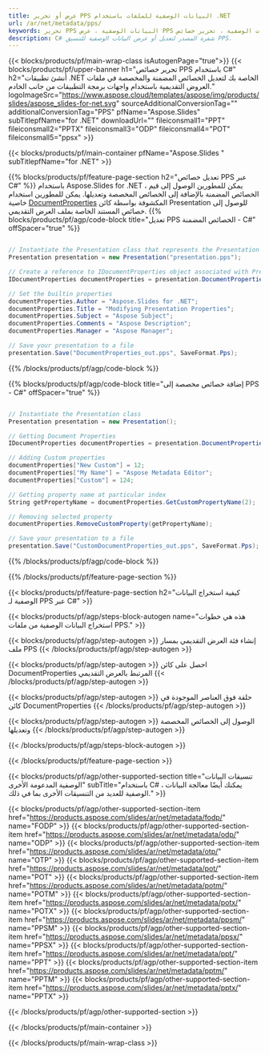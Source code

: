 ```yaml
---
title: عرض أو تحرير PPS البيانات الوصفية للملفات باستخدام .NET
url: /ar/net/metadata/pps/
keywords: تحرير PPS البيانات الوصفية ، عرض PPS البيانات الوصفية ، تحرير خصائص PPS ، عرض الخصائص PPS
description: C# شفرة المصدر لتعديل أو عرض البيانات الوصفية للتنسيق PPS.
---
```


{{< blocks/products/pf/main-wrap-class isAutogenPage="true">}}
{{< blocks/products/pf/upper-banner h1="تحرير خصائص PPS باستخدام C#" h2="أنشئ تطبيقات .NET الخاصة بك لتعديل الخصائص المضمنة والمخصصة في ملفات العروض التقديمية باستخدام واجهات برمجة التطبيقات من جانب الخادم." logoImageSrc="https://www.aspose.cloud/templates/aspose/img/products/slides/aspose_slides-for-net.svg" sourceAdditionalConversionTag="" additionalConversionTag="PPS" pfName="Aspose.Slides" subTitlepfName="for .NET" downloadUrl="" fileiconsmall1="PPT" fileiconsmall2="PPTX" fileiconsmall3="ODP" fileiconsmall4="POT" fileiconsmall5="ppsx" >}}

{{< blocks/products/pf/main-container pfName="Aspose.Slides " subTitlepfName="for .NET" >}}

{{% blocks/products/pf/feature-page-section  h2="تعديل خصائص PPS عبر C#" %}}
باستخدام Aspose.Slides for .NET ، يمكن للمطورين الوصول إلى قيم الخصائص المضمنة بالإضافة إلى الخصائص المخصصة وتعديلها. يمكن للمطورين استخدام خاصية [DocumentProperties](https://reference.aspose.com/slides/net/aspose.slides/documentproperties/) المكشوفة بواسطة كائن Presentation للوصول إلى خصائص المستند الخاصة بملف العرض التقديمي.
{{% blocks/products/pf/agp/code-block title="تعديل PPS الخصائص المضمنة - C#" offSpacer="true" %}}

```cs

// Instantiate the Presentation class that represents the Presentation
Presentation presentation = new Presentation("presentation.pps");

// Create a reference to IDocumentProperties object associated with Presentation
IDocumentProperties documentProperties = presentation.DocumentProperties;

// Set the builtin properties
documentProperties.Author = "Aspose.Slides for .NET";
documentProperties.Title = "Modifying Presentation Properties";
documentProperties.Subject = "Aspose Subject";
documentProperties.Comments = "Aspose Description";
documentProperties.Manager = "Aspose Manager";

// Save your presentation to a file
presentation.Save("DocumentProperties_out.pps", SaveFormat.Pps);
```

{{% /blocks/products/pf/agp/code-block %}}

{{% blocks/products/pf/agp/code-block title="إضافة خصائص مخصصة إلى PPS - C#" offSpacer="true" %}}

```cs

// Instantiate the Presentation class
Presentation presentation = new Presentation();

// Getting Document Properties
IDocumentProperties documentProperties = presentation.DocumentProperties;

// Adding Custom properties
documentProperties["New Custom"] = 12;
documentProperties["My Name"] = "Aspose Metadata Editor";
documentProperties["Custom"] = 124;

// Getting property name at particular index
String getPropertyName = documentProperties.GetCustomPropertyName(2);

// Removing selected property
documentProperties.RemoveCustomProperty(getPropertyName);

// Save your presentation to a file
presentation.Save("CustomDocumentProperties_out.pps", SaveFormat.Pps);
```

{{% /blocks/products/pf/agp/code-block %}}

{{% /blocks/products/pf/feature-page-section %}}

{{< blocks/products/pf/feature-page-section  h2="كيفية استخراج البيانات الوصفية لـ PPS عبر C#" >}}

{{< blocks/products/pf/agp/steps-block-autogen name="هذه هي خطوات استخراج البيانات الوصفية من ملفات PPS." >}}

{{< blocks/products/pf/agp/step-autogen >}}
إنشاء فئة العرض التقديمي بمسار ملف PPS
{{< /blocks/products/pf/agp/step-autogen >}}

{{< blocks/products/pf/agp/step-autogen >}}
احصل على كائن DocumentProperties المرتبط بالعرض التقديمي
{{< /blocks/products/pf/agp/step-autogen >}}

{{< blocks/products/pf/agp/step-autogen >}}
حلقة فوق العناصر الموجودة في كائن DocumentProperties
{{< /blocks/products/pf/agp/step-autogen >}}

{{< blocks/products/pf/agp/step-autogen >}}
الوصول إلى الخصائص المخصصة وتعديلها
{{< /blocks/products/pf/agp/step-autogen >}}

{{< /blocks/products/pf/agp/steps-block-autogen >}}

{{< /blocks/products/pf/feature-page-section >}}

{{< blocks/products/pf/agp/other-supported-section title="تنسيقات البيانات الوصفية المدعومة الأخرى" subTitle="باستخدام C# ، يمكنك أيضًا معالجة البيانات الوصفية للعديد من التنسيقات الأخرى بما في ذلك." >}}

{{< blocks/products/pf/agp/other-supported-section-item href="https://products.aspose.com/slides/ar/net/metadata/fodp/" name="FODP" >}}
{{< blocks/products/pf/agp/other-supported-section-item href="https://products.aspose.com/slides/ar/net/metadata/odp/" name="ODP" >}}
{{< blocks/products/pf/agp/other-supported-section-item href="https://products.aspose.com/slides/ar/net/metadata/otp/" name="OTP" >}}
{{< blocks/products/pf/agp/other-supported-section-item href="https://products.aspose.com/slides/ar/net/metadata/pot/" name="POT" >}}
{{< blocks/products/pf/agp/other-supported-section-item href="https://products.aspose.com/slides/ar/net/metadata/potm/" name="POTM" >}}
{{< blocks/products/pf/agp/other-supported-section-item href="https://products.aspose.com/slides/ar/net/metadata/potx/" name="POTX" >}}
{{< blocks/products/pf/agp/other-supported-section-item href="https://products.aspose.com/slides/ar/net/metadata/ppsm/" name="PPSM" >}}
{{< blocks/products/pf/agp/other-supported-section-item href="https://products.aspose.com/slides/ar/net/metadata/ppsx/" name="PPSX" >}}
{{< blocks/products/pf/agp/other-supported-section-item href="https://products.aspose.com/slides/ar/net/metadata/ppt/" name="PPT" >}}
{{< blocks/products/pf/agp/other-supported-section-item href="https://products.aspose.com/slides/ar/net/metadata/pptm/" name="PPTM" >}}
{{< blocks/products/pf/agp/other-supported-section-item href="https://products.aspose.com/slides/ar/net/metadata/pptx/" name="PPTX" >}}


{{< /blocks/products/pf/agp/other-supported-section >}}

{{< /blocks/products/pf/main-container >}}
    
{{< /blocks/products/pf/main-wrap-class >}}